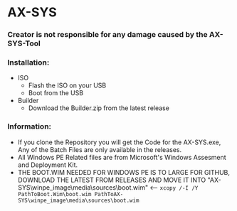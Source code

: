 # AX-SYS
### Creator is not responsible for any damage caused by the AX-SYS-Tool

### Installation:
  - ISO
    - Flash the ISO on your USB
    - Boot from the USB
  - Builder
    - Download the Builder.zip from the latest release


### Information:
- If you clone the Repository you will get the Code for the AX-SYS.exe, Any of the Batch Files are only available in the releases.
- All Windows PE Related files are from Microsoft's Windows Assesment and Deployment Kit.
- THE BOOT.WIM NEEDED FOR WINDOWS PE IS TO LARGE FOR GITHUB, DOWNLOAD THE LATEST FROM RELEASES AND MOVE IT INTO "AX-SYS\winpe_image\media\sources\boot.wim" <-- `xcopy /-I /Y PathToBoot.Wim\boot.wim PathToAX-SYS\winpe_image\media\sources\boot.wim`
